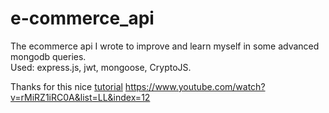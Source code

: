 # e-commerce_api
The ecommerce api I wrote to improve and learn myself in some advanced mongodb queries.
<br>
Used: express.js, jwt, mongoose, CryptoJS.


Thanks for this nice [tutorial](https://www.youtube.com/watch?v=rMiRZ1iRC0A)
https://www.youtube.com/watch?v=rMiRZ1iRC0A&list=LL&index=12

